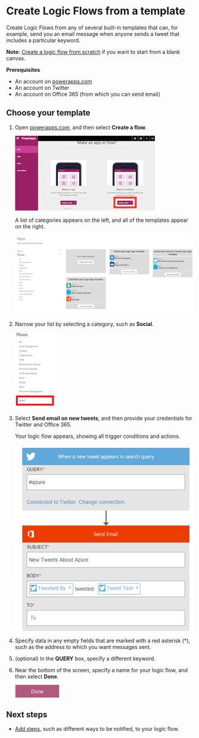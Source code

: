 <properties
    pageTitle="PowerApps tutorial: Create Logic Flows from a template"
    description="Create Logic Flows from any of several built-in templates."
    services=""
    suite="powerapps"
    documentationCenter="na"
    authors="stepsic-microsoft-com"
    manager="dwrede"
    editor=""
    tags=""
 />

<tags
  ms.service="powerapps"
    ms.devlang="na"
    ms.topic="article"
    ms.tgt_pltfrm="na"
    ms.workload="na"
    ms.date="11/14/2015"
   ms.author="stepsic"/>

# Create Logic Flows from a template #
Create Logic Flows from any of several built-in templates that can, for example, send you an email message when anyone sends a tweet that includes a particular keyword.

**Note:** [Create a logic flow from scratch](get-started-logic-flow.md) if you want to start from a blank canvas.

**Prerequisites**

- An account on [powerapps.com](http://go.microsoft.com/fwlink/?LinkId=708209)
- An account on Twitter
- An account on Office 365 (from which you can send email)

## Choose your template

1. Open [powerapps.com](http://go.microsoft.com/fwlink/?LinkId=708209), and then select **Create a flow**.

	![Create a flow](./media/get-started-logic-template/landingpage.png)

	A list of categories appears on the left, and all of the templates appear on the right.

    ![List of templates for Logic Flows](./media/get-started-logic-template/alltemplates.png)

1. Narrow your list by selecting a category, such as **Social**.

	![Social category](./media/get-started-logic-template/logiccategories.png)

1. Select **Send email on new tweets**, and then provide your credentials for Twitter and Office 365.

	Your logic flow appears, showing all trigger conditions and actions.

	![Fill out fields](./media/get-started-logic-template/two-step-logic.png)

1. Specify data in any empty fields that are marked with a red asterisk (*), such as the address to which you want messages sent.

1. (optional) In the **QUERY** box, specify a different keyword.

1. Near the bottom of the screen, specify a name for your logic flow, and then select **Done**.

	![Done button](./media/get-started-logic-template/done2.png)

## Next steps ##

- [Add steps](multi-step-logic-flow.md), such as different ways to be notified, to your logic flow.
